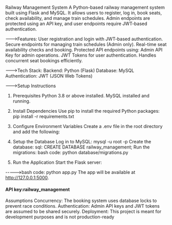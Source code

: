 Railway Management System
A Python-based railway management system built using Flask and MySQL. 
It allows users to register, log in, book seats, check availability, and manage train schedules.
Admin endpoints are protected using an API key, and user endpoints require JWT-based authentication.

--->Features:
User registration and login with JWT-based authentication.
Secure endpoints for managing train schedules (Admin only).
Real-time seat availability checks and booking.
Protected API endpoints using:
Admin API Key for admin operations.
JWT Tokens for user authentication.
Handles concurrent seat bookings efficiently.

--->Tech Stack:
Backend: Python (Flask)
Database: MySQL
Authentication: JWT (JSON Web Tokens)

--->Setup Instructions
1. Prerequisites
Python 3.8 or above installed.
MySQL installed and running.

2. Install Dependencies
Use pip to install the required Python packages:
pip install -r requirements.txt

3. Configure Environment Variables
Create a .env file in the root directory and add the following:

4. Setup the Database
Log in to MySQL:
mysql -u root -p
Create the database:
sql:
CREATE DATABASE railway_management;
Run the migrations:
bash code:
python database/migrations.py

5. Run the Application
Start the Flask server:

----->bash code:
python app.py
The app will be available at http://127.0.0.1:5000.
#### API key:railway_management

Assumptions
Concurrency: The booking system uses database locks to prevent race conditions.
Authentication: Admin API keys and JWT tokens are assumed to be shared securely.
Deployment: This project is meant for development purposes and is not production-ready

